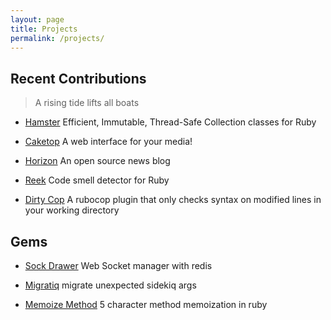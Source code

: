 ```yaml
---
layout: page
title: Projects
permalink: /projects/
---
```


## Recent Contributions

> A rising tide lifts all boats

- [Hamster](https://github.com/hamstergem/hamster) Efficient, Immutable, Thread-Safe Collection classes for Ruby

- [Caketop](https://github.com/XanderStrike/caketop-theater) A web interface for your media!

- [Horizon](https://github.com/HParker/horizon) An open source news blog

- [Reek](https://github.com/troessner/reek) Code smell detector for Ruby

- [Dirty Cop](https://github.com/melch/dirtycop) A rubocop plugin that only checks syntax on modified lines in your working directory

## Gems

- [Sock Drawer](https://github.com/HParker/sock-drawer) Web Socket manager with redis

- [Migratiq](https://github.com/HParker/migratiq) migrate unexpected sidekiq args

- [Memoize Method](https://github.com/HParker/ruby_memoize_method) 5 character method memoization in ruby
